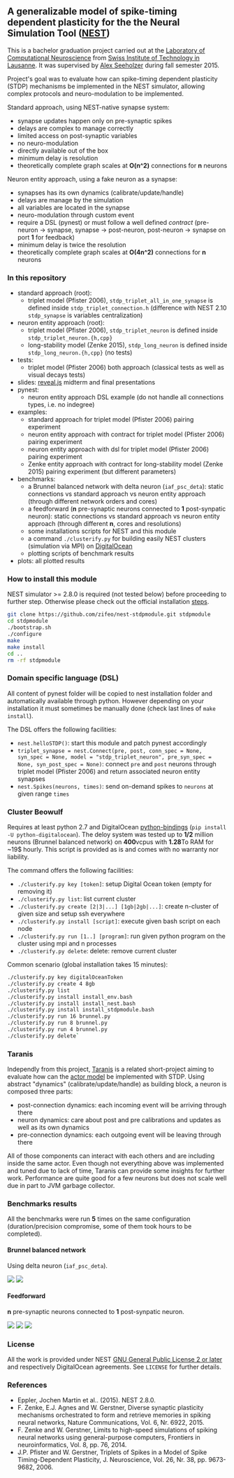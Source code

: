 ## A generalizable model of spike-timing dependent plasticity for the the Neural Simulation Tool ([NEST](https://github.com/nest/nest-simulator))

This is a bachelor graduation project carried out at the [Laboratory of Computational Neuroscience](http://lcn1.epfl.ch) 
from [Swiss Institute of Technology in Lausanne](http://www.epfl.ch). It was supervised by 
[Alex Seeholzer](https://github.com/flinz) during fall semester 2015.

Project's goal was to evaluate how can spike-timing dependent plasticity (STDP) mechanisms be implemented in the NEST 
simulator, allowing complex protocols and neuro-modulation to be implemented.

Standard approach, using NEST-native synapse system:

- synapse updates happen only on pre-synaptic spikes
- delays are complex to manage correctly
- limited access on post-synaptic variables
- no neuro-modulation
- directly available out of the box
- minimum delay is resolution
- theoretically complete graph scales at **O(n^2)** connections for **n** neurons

Neuron entity approach, using a fake neuron as a synapse:

- synapses has its own dynamics (calibrate/update/handle)
- delays are manage by the simulation
- all variables are located in the synapse
- neuro-modulation through custom event
- require a DSL (pynest) or must follow a well defined *contract* (pre-neuron -> synapse, synapse -> post-neuron, post-neuron -> synapse on port **1** for feedback)
- minimum delay is twice the resolution
- theoretically complete graph scales at **O(4n^2)** connections for **n** neurons

### In this repository

- standard approach (root): 
    - triplet model (Pfister 2006), `stdp_triplet_all_in_one_synapse` is defined inside `stdp_triplet_connection.h` (difference with NEST 2.10 `stdp_synapse` is variables centralization)
- neuron entity approach (root):
    - triplet model (Pfister 2006), `stdp_triplet_neuron` is defined inside `stdp_triplet_neuron.{h,cpp}`
    - long-stability model (Zenke 2015), `stdp_long_neuron` is defined inside `stdp_long_neuron.{h,cpp}` (no tests)
- tests:
    - triplet model (Pfister 2006) both approach (classical tests as well as visual decays tests)
- slides: [reveal.js](https://github.com/hakimel/reveal.js/) midterm and final presentations
- pynest:
    - neuron entity approach DSL example (do not handle all connections types, i.e. no indegree)
- examples:
    - standard approach for triplet model (Pfister 2006) pairing experiment
    - neuron entity approach with contract for triplet model (Pfister 2006) pairing experiment
    - neuron entity approach with dsl for triplet model (Pfister 2006) pairing experiment
    - Zenke entity approach with contract for long-stability model (Zenke 2015) pairing experiment (but different parameters)
- benchmarks:
    - a Brunnel balanced network with delta neuron (`iaf_psc_deta`): static connections vs standard approach vs neuron entity approach (through different network orders and cores)
    - a feedforward (**n** pre-synaptic neurons connected to **1** post-synpatic neuron): static connections vs standard approach vs neuron entity approach (through different **n**, cores and resolutions)
    - some installations scripts for NEST and this module
    - a command `./clusterify.py` for building easily NEST clusters (simulation via MPI) on [DigitalOcean](https://www.digitalocean.com)
    - plotting scripts of benchmark results
- plots: all plotted results
    
### How to install this module

NEST simulator >= 2.8.0 is required (not tested below) before proceeding to further step. 
Otherwise please check out the official installation [steps](http://www.nest-simulator.org/installation/).

```bash
git clone https://github.com/zifeo/nest-stdpmodule.git stdpmodule
cd stdpmodule
./bootstrap.sh
./configure
make
make install
cd ..
rm -rf stdpmodule
```

### Domain specific language (DSL)

All content of pynest folder will be copied to nest installation folder and automatically available through python.
However depending on your installation it must sometimes be manually done (check last lines of `make install`).

The DSL offers the following facilities:

- `nest.helloSTDP()`: start this module and patch pynest accordingly
- `triplet_synapse = nest.Connect(pre, post, conn_spec = None, syn_spec = None, model = "stdp_triplet_neuron", pre_syn_spec = None, syn_post_spec = None)`: connect `pre` and `post` neurons through triplet model (Pfister 2006) and return associated neuron entity synapses 
- `nest.Spikes(neurons, times)`: send on-demand spikes to `neurons` at given range `times`

### Cluster Beowulf

Requires at least python 2.7 and DigitalOcean [python-bindings](https://github.com/koalalorenzo/python-digitalocean) (`pip install -U python-digitalocean`).
The deloy system was tested up to **1/2** million neurons (Brunnel balanced network) on **400**vcpus with **1.28**To RAM for ~19$ hourly.
This script is provided as is and comes with no warranty nor liability.

The command offers the following facilities:

- `./clusterify.py key [token]`: setup Digital Ocean token (empty for removing it)
- `./clusterify.py list`: list current cluster
- `./clusterify.py create [2|3|...] [1gb|2gb|...]`: create n-cluster of given size and setup ssh everywhere
- `./clusterify.py install [script]`: execute given bash script on each node
- `./clusterify.py run [1..] [program]`: run given python program on the cluster using mpi and n processes
- `./clusterify.py delete`: delete: remove current cluster

Common scenario (global installation takes 15 minutes):

```bash
./clusterify.py key digitalOceanToken
./clusterify.py create 4 8gb
./clusterify.py list
./clusterify.py install install_env.bash
./clusterify.py install install_nest.bash
./clusterify.py install install_stdpmodule.bash
./clusterify.py run 16 brunnel.py
./clusterify.py run 8 brunnel.py
./clusterify.py run 4 brunnel.py
./clusterify.py delete`
```

### Taranis

Independly from this project, [Taranis](https://github.com/zifeo/Taranis) is a related short-project aiming to evaluate how can the [actor model](https://en.wikipedia.org/wiki/Actor_model) be implemented with STDP.
Using abstract "dynamics" (calibrate/update/handle) as building block, a neuron is composed three parts:

- post-connection dynamics: each incoming event will be arriving through there
- neuron dynamics: care about post and pre calibrations and updates as well as its own dynamics
- pre-connection dynamics: each outgoing event will be leaving through there

All of those components can interact with each others and are including inside the same actor. 
Even though not everything above was implemented and tuned due to lack of time, Taranis can provide some insights for further work.
Performance are quite good for a few neurons but does not scale well due in part to JVM garbage collector.

### Benchmarks results

All the benchmarks were run **5** times on the same configuration (duration/precision compromise, some of them took hours to be completed).

#### Brunnel balanced network

Using delta neuron (`iaf_psc_deta`).

![](./plots/brunnel-per-approach.png)
![](./plots/brunnel-per-order.png)

#### Feedforward

**n** pre-synaptic neurons connected to **1** post-synpatic neuron.

![](./plots/feedforward-per-approach-0.1ms.png)
![](./plots/feedforward-per-approach-0.5ms.png)
![](./plots/feedforward-per-approach-1ms.png)

### License

All the work is provided under NEST [GNU General Public License 2 or later](http://www.nest-simulator.org/license/) and respectively DigitalOcean agreements.
See `LICENSE` for further details.

### References

- Eppler, Jochen Martin et al.. (2015). NEST 2.8.0.
- F. Zenke, E.J. Agnes and W. Gerstner, Diverse synaptic plasticity mechanisms orchestrated to form and retrieve memories in spiking neural networks, Nature Communications, Vol. 6, Nr. 6922, 2015.
- F. Zenke and W. Gerstner, Limits to high-speed simulations of spiking neural networks using general-purpose computers, Frontiers in neuroinformatics, Vol. 8, pp. 76, 2014.
- J.P. Pfister and W. Gerstner, Triplets of Spikes in a Model of Spike Timing-Dependent Plasticity, J. Neuroscience, Vol. 26, Nr. 38, pp. 9673-9682, 2006.
